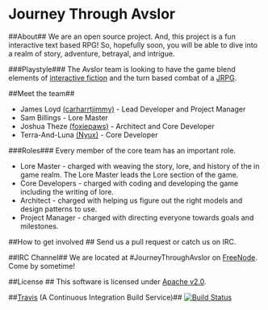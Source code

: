 Journey Through Avslor
====================

##About##
We are an open source project. And, this project is a fun interactive text based RPG!
So, hopefully soon, you will be able to dive into a realm of story, adventure, betrayal, and intrigue.

###Playstyle###
The Avslor team is looking to have the game blend elements of [interactive fiction](http://en.wikipedia.org/wiki/Interactive_fiction) and the turn based combat of a [JRPG](http://en.wikipedia.org/wiki/Japanese_role-playing_game).

##Meet the team##
* James Loyd [(carharrtjimmy)](https://github.com/carharttjimmy) - Lead Developer and Project Manager
* Sam Billings - Lore Master
* Joshua Theze [(foxiepaws)](https://github.com/foxiepaws) - Architect and Core Developer
* Terra-And-Luna [(Nyux)](https://github.com/nyux) - Core Developer

###Roles###
Every member of the core team has an important role.
* Lore Master - charged with weaving the story, lore, and history of the in game realm. The Lore Master leads the Lore section of the game.
* Core Developers - charged with coding and developing the game including the writing of lore.
* Architect - charged with helping us figure out the right models and design patterns to use.
* Project Manager - charged with directing everyone towards goals and milestones.

##How to get involved ##
Send us a pull request or catch us on IRC.

##IRC Channel##
We are located at  \#JourneyThroughAvslor on [FreeNode](http://freenode.net/). Come by sometime!

##License ##
This software is licensed under [Apache v2.0](https://github.com/Avslor/JourneyThroughAvslor/blob/master/LICENSE).

##[Travis](https://travis-ci.org/) (A Continuous Integration Build Service)##
[![Build Status](https://travis-ci.org/Avslor/JourneyThroughAvslor.png?branch=master)](https://travis-ci.org/Avslor/JourneyThroughAvslor)

